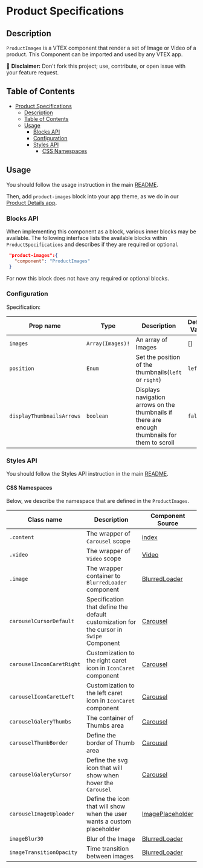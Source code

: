 # Product Specifications

## Description

`ProductImages` is a VTEX component that render a set of Image or Video of a product.
This Component can be imported and used by any VTEX app.

:loudspeaker: **Disclaimer:** Don't fork this project; use, contribute, or open issue with your feature request.

## Table of Contents

- [Product Specifications](#product-specifications)
  - [Description](#description)
  - [Table of Contents](#table-of-contents)
  - [Usage](#usage)
    - [Blocks API](#blocks-api)
    - [Configuration](#configuration)
    - [Styles API](#styles-api)
      - [CSS Namespaces](#css-namespaces)

## Usage

You should follow the usage instruction in the main [README](/README.md#usage).

Then, add `product-images` block into your app theme, as we do in our [Product Details app](https://github.com/vtex-apps/product-details/blob/master/store/blocks.json).

### Blocks API

When implementing this component as a block, various inner blocks may be available. The following interface lists the available blocks within `ProductSpecifications` and describes if they are required or optional.

```json
 "product-images":{
   "component": "ProductImages"
 }
```

For now this block does not have any required or optional blocks.

### Configuration

Specification:

| Prop name  | Type             | Description                                           | Default Value |
| ---------- | ---------------- | ----------------------------------------------------- | ------------- |
| `images`   | `Array(Images)!` | An array of Images                                    | []            |
| `position` | `Enum`           | Set the position of the thumbnails(`left` or `right`) | `left`        |
| `displayThumbnailsArrows` | `boolean` | Displays navigation arrows on the thumbnails if there are enough thumbnails for them to scroll | `false` |

### Styles API

You should follow the Styles API instruction in the main [README](/README.md#styles-api).

#### CSS Namespaces

Below, we describe the namespace that are defined in the `ProductImages`.

| Class name                | Description                                                                             | Component Source                                                                   |
| ------------------------- | --------------------------------------------------------------------------------------- | ---------------------------------------------------------------------------------- |
| `.content`                | The wrapper of `Carousel` scope                                                         | [index](/react/components/ProductImages/index.js)                                  |
| `.video`                  | The wrapper of `Video` scope                                                            | [Video](/react/components/ProductImages/components/Video/index.js)                 |
| `.image`                  | The wrapper container to `BlurredLoader` component                                      | [BlurredLoader](/react/components/ProductImages/components/BlurredLoader/index.js) |
| `carouselCursorDefault`   | Specification that define the default customization for the cursor in `Swipe` Component | [Carousel](/react/components/ProductImages/components/Carousel/index.js)           |
| `carouselInconCaretRight` | Customization to the right caret icon in `IconCaret` component                          | [Carousel](/react/components/ProductImages/components/Carousel/index.js)           |
| `carouselIconCaretLeft`   | Customization to the left caret icon in `IconCaret` component                           | [Carousel](/react/components/ProductImages/components/Carousel/index.js)           |
| `carouselGaleryThumbs`    | The container of Thumbs area                                                            | [Carousel](/react/components/ProductImages/components/Carousel/index.js)           |
| `carouselThumbBorder`     | Define the border of Thumb area                                                         | [Carousel](/react/components/ProductImages/components/Carousel/index.js)           |
| `carouselGaleryCursor`    | Define the svg icon that will show when hover the `Carousel`                            | [Carousel](/react/components/ProductImages/components/Carousel/index.js)           |
| `carouselImageUploader`   | Define the icon that will show when the user wants a custom placeholder                 | [ImagePlaceholder](/react/components/ProductImages/components/Carousel/ImagePlaceholder.js)       |
| `imageBlur30`             | Blur of the Image                                                                       | [BlurredLoader](/react/components/ProductImages/components/BlurredLoader/index.js) |
| `imageTransitionOpacity`  | Time transition between images                                                          | [BlurredLoader](/react/components/ProductImages/components/BlurredLoader/index.js) |

